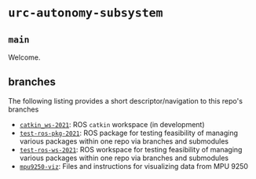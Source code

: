 # `urc-autonomy-subsystem`
## `main`

Welcome.

## branches
The following listing provides a short descriptor/navigation to this repo's branches
* [`catkin_ws-2021`](https://github.com/SJSURoboticsTeam/urc-autonomy-subsystem-2021/tree/catkin_ws-2021): ROS `catkin` workspace (in development)
* [`test-ros-pkg-2021`](https://github.com/SJSURoboticsTeam/urc-autonomy-subsystem-2021/tree/test-ros-pkg-2021): ROS package for testing feasibility of managing various packages within one repo via branches and submodules
* [`test-ros-ws-2021`](https://github.com/SJSURoboticsTeam/urc-autonomy-subsystem-2021/tree/test-ros-ws-2021): ROS workspace for testing feasibility of managing various packages within one repo via branches and submodules
* [`mpu9250-viz`](https://github.com/SJSURoboticsTeam/urc-autonomy-subsystem-2021/tree/mpu9250_viz): Files and instructions for visualizing data from MPU 9250
